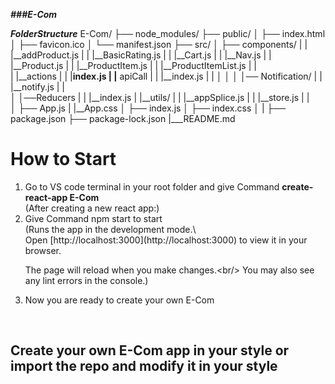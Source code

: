 ***###E-Com***

***FolderStructure***
E-Com/
├── node_modules/
├── public/
│ ├── index.html
│ ├── favicon.ico
│ └── manifest.json
├── src/
│ ├── components/
| |  |__addProduct.js
| |  |__BasicRating.js
| |  |__Cart.js
| |  |__Nav.js
| |  |__Product.js
| |  |__ProductItem.js
| |  |__ProductItemList.js
| |  
| |__actions
| |    |__index.js
| |__ apiCall
| |  |__index.js
| |
│ │
│ │── Notification/
| |  |__notify.js
| |  
│ │──Reducers
| |  |__index.js
| |__utils/
| |  |__appSplice.js
| |  |__store.js
| |  
│ ├── App.js
| |__App.css
│ ├── index.js
│ ├── index.css
│ 
| 
├── package.json
├── package-lock.json
|___README.md


<h1>How to Start</h1>
<ol>
  <li>Go to VS code terminal in your root folder and give Command <b>create-react-app E-Com</b></li>
  (After creating a new react app:)
  <li>Give Command npm start to start</li>
 (Runs the app in the development mode.\<br/>
Open [http://localhost:3000](http://localhost:3000) to view it in your browser.<br/>

The page will reload when you make changes.\<br/>
You may also see any lint errors in the console.)
<li>Now you are ready to  create your own E-Com</li>
</ol>
<br/>
<h2>Create your own E-Com app in your style or import the repo and modify it in your style</h2>
